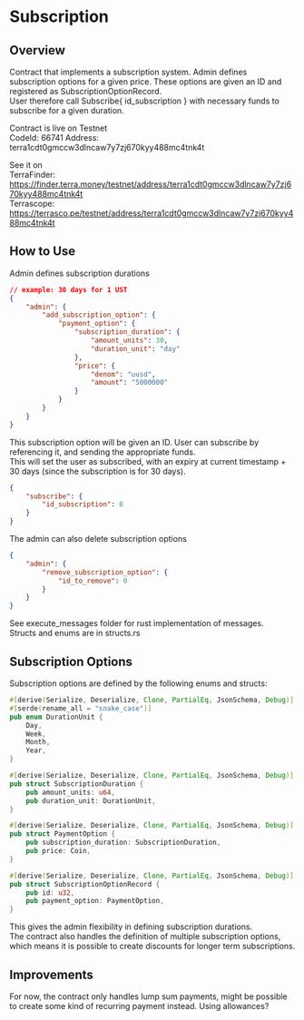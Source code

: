 # Subscription    

## Overview  

Contract that implements a subscription system. Admin defines subscription options for a given price. These options are given an ID and registered as SubscriptionOptionRecord.  
User therefore call Subscribe{ id_subscription } with necessary funds to subscribe for a given duration.  

Contract is live on Testnet  
CodeId: 66741
Address: terra1cdt0gmccw3dlncaw7y7zj670kyy488mc4tnk4t    

See it on  
TerraFinder: https://finder.terra.money/testnet/address/terra1cdt0gmccw3dlncaw7y7zj670kyy488mc4tnk4t     
Terrascope:  https://terrasco.pe/testnet/address/terra1cdt0gmccw3dlncaw7y7zj670kyy488mc4tnk4t     



## How to Use  
Admin defines subscription durations   
```json
// example: 30 days for 1 UST  
{
    "admin": {
        "add_subscription_option": {
            "payment_option": {
                "subscription_duration": {
                    "amount_units": 30,
                    "duration_unit": "day"
                },
                "price": {
                    "denom": "uusd",
                    "amount": "5000000"
                }
            }
        }
    }
}

```

This subscription option will be given an ID. User can subscribe by referencing it, and sending the appropriate funds.  
This will set the user as subscribed, with an expiry at current timestamp + 30 days (since the subscription is for 30 days).      

```json
{
    "subscribe": {
        "id_subscription": 0
    }
}

```

The admin can also delete subscription options 

```json
{
    "admin": {
        "remove_subscription_option": {
            "id_to_remove": 0
        }
    }
}
```

See execute_messages folder for rust implementation of messages.  
Structs and enums are in structs.rs 

## Subscription Options  

Subscription options are defined by the following enums and structs:  

```rust 
#[derive(Serialize, Deserialize, Clone, PartialEq, JsonSchema, Debug)]
#[serde(rename_all = "snake_case")]
pub enum DurationUnit {
    Day,
    Week,
    Month,
    Year,
}

#[derive(Serialize, Deserialize, Clone, PartialEq, JsonSchema, Debug)]
pub struct SubscriptionDuration {
    pub amount_units: u64,
    pub duration_unit: DurationUnit,
}

#[derive(Serialize, Deserialize, Clone, PartialEq, JsonSchema, Debug)]
pub struct PaymentOption {
    pub subscription_duration: SubscriptionDuration,
    pub price: Coin,
}

#[derive(Serialize, Deserialize, Clone, PartialEq, JsonSchema, Debug)]
pub struct SubscriptionOptionRecord {
    pub id: u32,
    pub payment_option: PaymentOption,
}

```

This gives the admin flexibility in defining subscription durations.   
The contract also handles the definition of multiple subscription options, which means it is possible to create discounts for longer term subscriptions.  


## Improvements  
For now, the contract only handles lump sum payments, might be possible to create some kind of recurring payment instead. Using allowances?  




